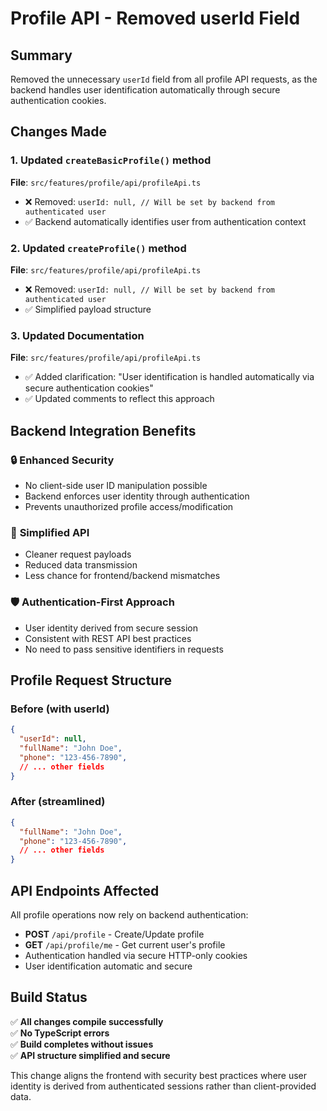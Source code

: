 # Profile API - Removed userId Field

## Summary
Removed the unnecessary `userId` field from all profile API requests, as the backend handles user identification automatically through secure authentication cookies.

## Changes Made

### 1. Updated `createBasicProfile()` method
**File**: `src/features/profile/api/profileApi.ts`
- ❌ Removed: `userId: null, // Will be set by backend from authenticated user`
- ✅ Backend automatically identifies user from authentication context

### 2. Updated `createProfile()` method
**File**: `src/features/profile/api/profileApi.ts`
- ❌ Removed: `userId: null, // Will be set by backend from authenticated user`
- ✅ Simplified payload structure

### 3. Updated Documentation
**File**: `src/features/profile/api/profileApi.ts`
- ✅ Added clarification: "User identification is handled automatically via secure authentication cookies"
- ✅ Updated comments to reflect this approach

## Backend Integration Benefits

### 🔒 **Enhanced Security**
- No client-side user ID manipulation possible
- Backend enforces user identity through authentication
- Prevents unauthorized profile access/modification

### 🎯 **Simplified API**
- Cleaner request payloads
- Reduced data transmission
- Less chance for frontend/backend mismatches

### 🛡️ **Authentication-First Approach**
- User identity derived from secure session
- Consistent with REST API best practices
- No need to pass sensitive identifiers in requests

## Profile Request Structure

### Before (with userId)
```json
{
  "userId": null,
  "fullName": "John Doe",
  "phone": "123-456-7890",
  // ... other fields
}
```

### After (streamlined)
```json
{
  "fullName": "John Doe", 
  "phone": "123-456-7890",
  // ... other fields
}
```

## API Endpoints Affected

All profile operations now rely on backend authentication:

- **POST** `/api/profile` - Create/Update profile
- **GET** `/api/profile/me` - Get current user's profile
- Authentication handled via secure HTTP-only cookies
- User identification automatic and secure

## Build Status
✅ **All changes compile successfully**  
✅ **No TypeScript errors**  
✅ **Build completes without issues**  
✅ **API structure simplified and secure**

This change aligns the frontend with security best practices where user identity is derived from authenticated sessions rather than client-provided data.
